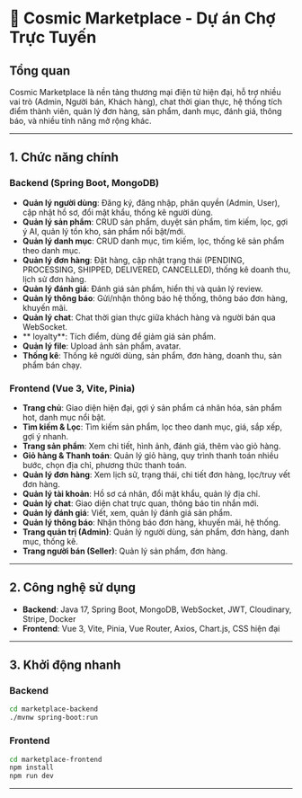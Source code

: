 # 🛒 Cosmic Marketplace - Dự án Chợ Trực Tuyến

## Tổng quan

Cosmic Marketplace là nền tảng thương mại điện tử hiện đại, hỗ trợ nhiều vai trò (Admin, Người bán, Khách hàng), chat thời gian thực, hệ thống tích điểm thành viên, quản lý đơn hàng, sản phẩm, danh mục, đánh giá, thông báo, và nhiều tính năng mở rộng khác.

---

## 1. Chức năng chính

### Backend (Spring Boot, MongoDB)

- **Quản lý người dùng**: Đăng ký, đăng nhập, phân quyền (Admin, User), cập nhật hồ sơ, đổi mật khẩu, thống kê người dùng.
- **Quản lý sản phẩm**: CRUD sản phẩm, duyệt sản phẩm, tìm kiếm, lọc, gợi ý AI, quản lý tồn kho, sản phẩm nổi bật/mới.
- **Quản lý danh mục**: CRUD danh mục, tìm kiếm, lọc, thống kê sản phẩm theo danh mục.
- **Quản lý đơn hàng**: Đặt hàng, cập nhật trạng thái (PENDING, PROCESSING, SHIPPED, DELIVERED, CANCELLED), thống kê doanh thu, lịch sử đơn hàng.
- **Quản lý đánh giá**: Đánh giá sản phẩm, hiển thị và quản lý review.
- **Quản lý thông báo**: Gửi/nhận thông báo hệ thống, thông báo đơn hàng, khuyến mãi.
- **Quản lý chat**: Chat thời gian thực giữa khách hàng và người bán qua WebSocket.
- ** loyalty**: Tích điểm, dùng để giảm giá sản phẩm.
- **Quản lý file**: Upload ảnh sản phẩm, avatar.
- **Thống kê**: Thống kê người dùng, sản phẩm, đơn hàng, doanh thu, sản phẩm bán chạy.

### Frontend (Vue 3, Vite, Pinia)

- **Trang chủ**: Giao diện hiện đại, gợi ý sản phẩm cá nhân hóa, sản phẩm hot, danh mục nổi bật.
- **Tìm kiếm & Lọc**: Tìm kiếm sản phẩm, lọc theo danh mục, giá, sắp xếp, gợi ý nhanh.
- **Trang sản phẩm**: Xem chi tiết, hình ảnh, đánh giá, thêm vào giỏ hàng.
- **Giỏ hàng & Thanh toán**: Quản lý giỏ hàng, quy trình thanh toán nhiều bước, chọn địa chỉ, phương thức thanh toán.
- **Quản lý đơn hàng**: Xem lịch sử, trạng thái, chi tiết đơn hàng, lọc/truy vết đơn hàng.
- **Quản lý tài khoản**: Hồ sơ cá nhân, đổi mật khẩu, quản lý địa chỉ.
- **Quản lý chat**: Giao diện chat trực quan, thông báo tin nhắn mới.
- **Quản lý đánh giá**: Viết, xem, quản lý đánh giá sản phẩm.
- **Quản lý thông báo**: Nhận thông báo đơn hàng, khuyến mãi, hệ thống.
- **Trang quản trị (Admin)**: Quản lý người dùng, sản phẩm, đơn hàng, danh mục, thống kê.
- **Trang người bán (Seller)**: Quản lý sản phẩm, đơn hàng.

---

## 2. Công nghệ sử dụng

- **Backend**: Java 17, Spring Boot, MongoDB, WebSocket, JWT, Cloudinary, Stripe, Docker
- **Frontend**: Vue 3, Vite, Pinia, Vue Router, Axios, Chart.js, CSS hiện đại

---

## 3. Khởi động nhanh

### Backend

```bash
cd marketplace-backend
./mvnw spring-boot:run
```

### Frontend

```bash
cd marketplace-frontend
npm install
npm run dev
```

---


